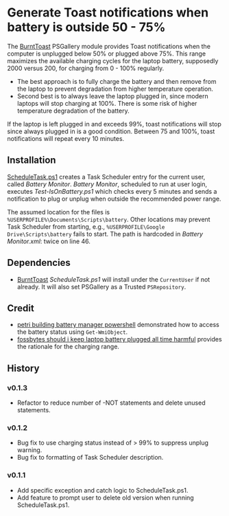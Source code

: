 # Generate Toast notifications when battery is outside 50 - 75%

The [BurntToast](https://www.powershellgallery.com/packages/BurntToast)
PSGallery module provides Toast notifications when the computer is unplugged
below 50% or plugged above 75%. This range maximizes the available charging
cycles for the laptop battery, supposedly 2000 versus 200, for charging from
0 - 100% regularly.

* The best approach is to fully charge the battery and then remove from the
  laptop to prevent degradation from higher temperature operation.
* Second best is to always leave the laptop plugged in, since modern laptops
  will stop charging at 100%. There is some risk of higher temperature
  degradation of the battery.

If the laptop is left plugged in and exceeds 99%, toast notifications will stop
since always plugged in is a good condition. Between 75 and 100%, toast
notifications will repeat every 10 minutes.

## Installation

[ScheduleTask.ps1](file://./ScheduleTask.ps1) creates a Task Scheduler entry
for the current user, called *Battery Monitor*. *Battery Monitor*, scheduled to
run at user login, executes
*Test-IsOnBattery.ps1* which checks every 5 minutes and sends a notification to
plug or unplug when outside the recommended power range.

The assumed location for the files is
`%USERPROFILE%\Documents\Scripts\battery`. Other locations may prevent Task
Scheduler from starting, e.g., `%USERPROFILE\Google Drive\Scripts\battery` fails
to start. The path is hardcoded in *Battery Monitor.xml*: twice on line 46.

## Dependencies

* [BurntToast](https://www.powershellgallery.com/packages/BurntToast)
  *ScheduleTask.ps1* will install under the `CurrentUser` if not already. It will
  also set PSGallery as a Trusted `PSRepository`.

## Credit

* [petri building battery manager powershell](https://www.petri.com/building-battery-manager-powershell) demonstrated how to access the battery status using `Get-WmiObject`.
* [fossbytes should i keep laptop battery plugged all time harmful](https://fossbytes.com/should-i-keep-laptop-battery-plugged-all-time-harmful/) provides the rationale for the charging range.

## History

### v0.1.3

* Refactor to reduce number of -NOT statements and delete unused statements.

### v0.1.2

* Bug fix to use charging status instead of > 99% to suppress unplug warning.
* Bug fix to formatting of Task Scheduler description.

### v0.1.1

* Add specific exception and catch logic to ScheduleTask.ps1.
* Add feature to prompt user to delete old version when running ScheduleTask.ps1.
